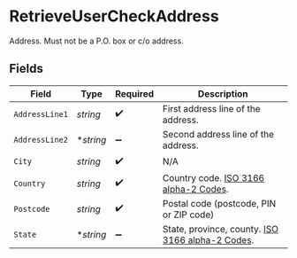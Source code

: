 # RetrieveUserCheckAddress

Address. Must not be a P.O. box or c/o address.


## Fields

| Field                                                                                                | Type                                                                                                 | Required                                                                                             | Description                                                                                          |
| ---------------------------------------------------------------------------------------------------- | ---------------------------------------------------------------------------------------------------- | ---------------------------------------------------------------------------------------------------- | ---------------------------------------------------------------------------------------------------- |
| `AddressLine1`                                                                                       | *string*                                                                                             | :heavy_check_mark:                                                                                   | First address line of the address.                                                                   |
| `AddressLine2`                                                                                       | **string*                                                                                            | :heavy_minus_sign:                                                                                   | Second address line of the address.                                                                  |
| `City`                                                                                               | *string*                                                                                             | :heavy_check_mark:                                                                                   | N/A                                                                                                  |
| `Country`                                                                                            | *string*                                                                                             | :heavy_check_mark:                                                                                   | Country code. [ISO 3166 alpha-2 Codes](https://en.wikipedia.org/wiki/ISO_3166-1_alpha-2).            |
| `Postcode`                                                                                           | *string*                                                                                             | :heavy_check_mark:                                                                                   | Postal code (postcode, PIN or ZIP code)                                                              |
| `State`                                                                                              | **string*                                                                                            | :heavy_minus_sign:                                                                                   | State, province, county. [ISO 3166 alpha-2 Codes](https://en.wikipedia.org/wiki/ISO_3166-1_alpha-2). |